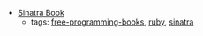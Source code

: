 * [Sinatra Book](https://github.com/sinatra/sinatra-book)
    * tags: [free-programming-books](../tags/free-programming-books.md), [ruby](../tags/ruby.md), [sinatra](../tags/sinatra.md)
